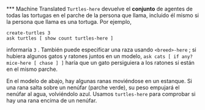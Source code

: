 ﻿*** Machine Translated
`Turtles-here` devuelve el **conjunto** de agentes de todas las tortugas en el parche de la persona que llama, incluido él mismo si la persona que llama es una tortuga. Por ejemplo, 

```
create-turtles 3 
ask turtles [ show count turtles-here ]
```
 informaría `3` . También puede especificar una raza usando `<breed>-here` ; si hubiera algunos gatos y ratones juntos en un modelo, `ask cats [ if any? mice-here [ chase ] ]` haría que un gato persiguiera a los ratones si están en el mismo parche.

En el modelo de abajo, hay algunas ranas moviéndose en un estanque. Si una rana salta sobre un nenúfar (parche verde), su peso empujará el nenúfar al agua, volviéndolo azul. Usamos `turtles-here` para comprobar si hay una rana encima de un nenúfar.